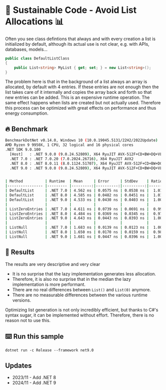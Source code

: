 # 🌳 Sustainable Code - Avoid List Allocations 📊

Often you see class defintions that always and with every creation a list is initialized by default, although its actual use is not clear, e.g. with APIs, databases, models...

```csharp
public class DefaultListClass
{
    public List<string> MyList { get; set; } = new List<string>();
}
```

The problem here is that in the background of a list always an array is allocated, by default with 4 entries. If these entries are not enough then the list takes care of it internally and copies the array back and forth so that new entries can be added. This is an expensive runtime operation.
The same effect happens when lists are created but not actually used. Therefore this process can be optimized with great effects on performance and thus energy consumption.

## 🔥 Benchmark

```sh
BenchmarkDotNet v0.14.0, Windows 10 (10.0.19045.5131/22H2/2022Update)
AMD Ryzen 9 9950X, 1 CPU, 32 logical and 16 physical cores
.NET SDK 9.0.100
  [Host]   : .NET 9.0.0 (9.0.24.52809), X64 RyuJIT AVX-512F+CD+BW+DQ+VL+VBMI
  .NET 7.0 : .NET 7.0.20 (7.0.2024.26716), X64 RyuJIT AVX2
  .NET 8.0 : .NET 8.0.11 (8.0.1124.51707), X64 RyuJIT AVX-512F+CD+BW+DQ+VL+VBMI
  .NET 9.0 : .NET 9.0.0 (9.0.24.52809), X64 RyuJIT AVX-512F+CD+BW+DQ+VL+VBMI


| Method          | Runtime  | Mean     | Error     | StdDev    | Ratio | Allocated |
|---------------- |--------- |---------:|----------:|----------:|------:|----------:|
| DefaultList     | .NET 7.0 | 4.562 ns | 0.0575 ns | 0.0538 ns |  1.01 |      56 B |
| DefaultList     | .NET 8.0 | 4.585 ns | 0.0482 ns | 0.0451 ns |  1.01 |      56 B |
| DefaultList     | .NET 9.0 | 4.533 ns | 0.0430 ns | 0.0403 ns |  1.00 |      56 B |
|                 |          |          |           |           |       |           |
| ListZeroEntries | .NET 7.0 | 4.611 ns | 0.0739 ns | 0.0691 ns |  0.99 |      56 B |
| ListZeroEntries | .NET 8.0 | 4.484 ns | 0.0369 ns | 0.0345 ns |  0.97 |      56 B |
| ListZeroEntries | .NET 9.0 | 4.643 ns | 0.0443 ns | 0.0393 ns |  1.00 |      56 B |
|                 |          |          |           |           |       |           |
| ListNull        | .NET 7.0 | 1.683 ns | 0.0139 ns | 0.0123 ns |  1.00 |      24 B |
| ListNull        | .NET 8.0 | 1.650 ns | 0.0170 ns | 0.0159 ns |  0.98 |      24 B |
| ListNull        | .NET 9.0 | 1.681 ns | 0.0447 ns | 0.0396 ns |  1.00 |      24 B |
```

## 🏁 Results

The results are very descriptive and very clear

- It is no surprise that the lazy implementation generates less allocation.
- Therefore, it is also no surprise that in the median the lazy implementation is more performant.
- There are no real differences between `List()` and `List(0)` anymore.
- There are no measurable differences between the various runtime versions.

Optimizing list generation is not only incredibly efficient, but thanks to C#'s syntax sugar, it can be implemented without effort.
Therefore, there is no reason not to use this.


## ⌨️ Run this sample

```shell
dotnet run -c Release --framework net9.0
```

## Updates

- 2023/11 - Add .NET 8
- 2024/11 - Add .NET 9
